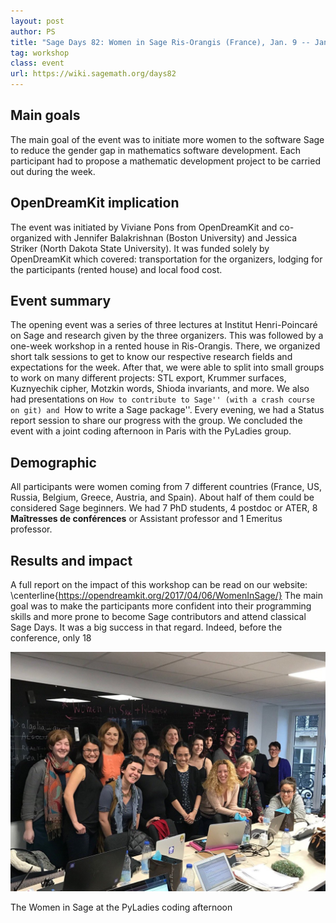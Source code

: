 ```yaml
---
layout: post
author: PS
title: "Sage Days 82: Women in Sage Ris-Orangis (France), Jan. 9 -- Jan. 13, 2017"
tag: workshop
class: event
url: https://wiki.sagemath.org/days82
---
```


## Main goals

 The main goal of the event was to initiate more women to the software Sage to reduce the gender gap in mathematics software
development. Each participant had to propose a mathematic development project to be carried out during the week.

## OpenDreamKit implication

 The event was initiated by Viviane Pons from OpenDreamKit and co-organized with Jennifer Balakrishnan (Boston University) and Jessica Striker (North Dakota State University). It was funded solely by OpenDreamKit which covered: transportation for the organizers, lodging for the participants (rented house) and local food cost.

## Event summary

 The opening event was a series of three lectures at Institut Henri-Poincaré on Sage and research given by the three organizers. This was followed by a one-week workshop in a rented house in Ris-Orangis. There, we organized short talk sessions to get to know our respective research fields and expectations for the week. After that, we were able to split into small groups to work on many different projects: STL export, Krummer surfaces, Kuznyechik cipher, Motzkin words, Shioda invariants, and more. We also had presentations on ``How to contribute to Sage'' (with a crash course on git) and ``How to write a Sage package''. Every evening, we had a Status report session to share our progress with the group. We concluded the event with a joint coding afternoon in Paris with the PyLadies group.

## Demographic

 All participants were women coming from 7 different countries (France, US, Russia, Belgium, Greece, Austria, and Spain). About half of them could be considered Sage beginners. We had 7 PhD students, 4 postdoc or ATER, 8 **Maîtresses de conférences** or Assistant professor and 1 Emeritus professor.

## Results and impact

 A full report on the impact of this
workshop can be read on our website:
\centerline{https://opendreamkit.org/2017/04/06/WomenInSage/}
The main goal was to make the participants more confident into their programming skills and more prone to become Sage contributors and attend classical Sage Days. It was a big success in that regard. Indeed, before the conference, only 18

![](pyladies-WIS.jpg)

The Women in Sage at the PyLadies coding afternoon




